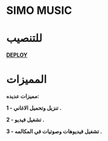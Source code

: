 # **SIMO MUSIC**

# للتنصيب

**[DEPLOY](https://dashboard.heroku.com/new?template=https://github.com/Qa8tm/SIMOMU)**

# المميزات
**مميزات عديده:**

**1 - تنزيل وتحميل الاغاني .** 

**2 - تشغيل فيديو .**

**3 - تشغيل فيديوهات وصوتيات في المكالمه .**
#
